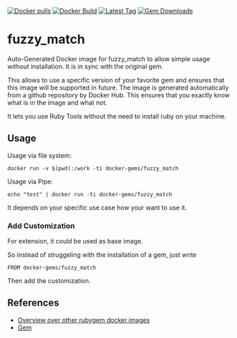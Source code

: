 [![Docker pulls](https://img.shields.io/docker/pulls/rubygem/fuzzy_match.svg)](https://hub.docker.com/r/rubygem/fuzzy_match/)
[![Docker Build](https://img.shields.io/docker/automated/rubygem/fuzzy_match.svg)](https://hub.docker.com/r/rubygem/fuzzy_match/)
[![Latest Tag](https://img.shields.io/github/tag/docker-rubygem/fuzzy_match.svg)](https://hub.docker.com/r/rubygem/fuzzy_match/)
[![Gem Downloads](https://img.shields.io/gem/dt/fuzzy_match.svg)](https://rubygems.org/gems/fuzzy_match/)
# fuzzy_match

Auto-Generated Docker image for fuzzy_match to allow simple usage without installation.
It is in sync with the original gem.

This allows to use a specific version of your favorite gem and ensures that this image will be supported in future.
The image is generated automatically from a github repository by Docker Hub.
This ensures that you exactly know what is in the image and what not.

It lets you use Ruby Tools without the need to install ruby on your machine.

## Usage

Usage via file system:

`docker run -v $(pwd):/work -ti docker-gems/fuzzy_match`

Usage via Pipe:

`echo "test" | docker run -ti docker-gems/fuzzy_match`

It depends on your specific use case how your want to use it.

### Add Customization

For extension, it could be used as base image.

So instead of struggeling with the installation of a gem, just write

`FROM docker-gems/fuzzy_match`

Then add the customization.

## References

 - [Overview over other rubygem docker images](https://github.com/thinkbot/docker-rubygem)
 - [Gem](https://rubygems.org/gems/fuzzy_match/)
